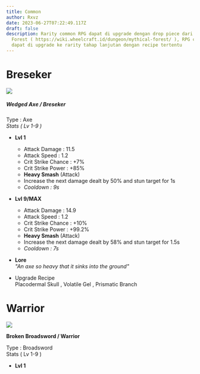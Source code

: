 ```yaml
---
title: Common
author: Rxvz
date: 2023-06-27T07:22:49.117Z
draft: false
description: Rarity common RPG dapat di upgrade dengan drop piece dari Mythical
  Forest ( https://wiki.wheelcraft.id/dungeon/mythical-forest/ ), RPG common
  dapat di upgrade ke rarity tahap lanjutan dengan recipe tertentu
---
```

# Breseker

![](/img/uploads/screenshot-2023-06-27-150814.png)

##### Wedged Axe / Breseker

Type : Axe\
*Stats ( Lv 1-9 )*

* **Lvl 1**

  * Attack Damage : 11.5
  * Attack Speed : 1.2
  * Crit Strike Chance : +7%
  * Crit Strike Power : +85%
  * **Heavy Smash** (Attack)
  * Increase the next damage dealt by 50% and stun target for 1s
  * *Cooldown : 9s*
* **Lvl 9/MAX**

  * Attack Damage : 14.9
  * Attack Speed : 1.2
  * Crit Strike Chance : +10%
  * Crit Strike Power : +99.2%
  * **Heavy Smash** (Attack)
  * Increase the next damage dealt by 58% and stun target for 1.5s
  * *Cooldown : 7s*
* **Lore**\
  *"An axe so heavy that it sinks into the ground"*
* Upgrade Recipe\
  Placodermal Skull , Volatile Gel , Prismatic Branch



# Warrior

![](/img/uploads/screenshot-2023-06-27-151038.png)

**Broken Broadsword / Warrior**

Type : Broadsword\
Stats ( Lv 1-9 )

* **Lvl 1**